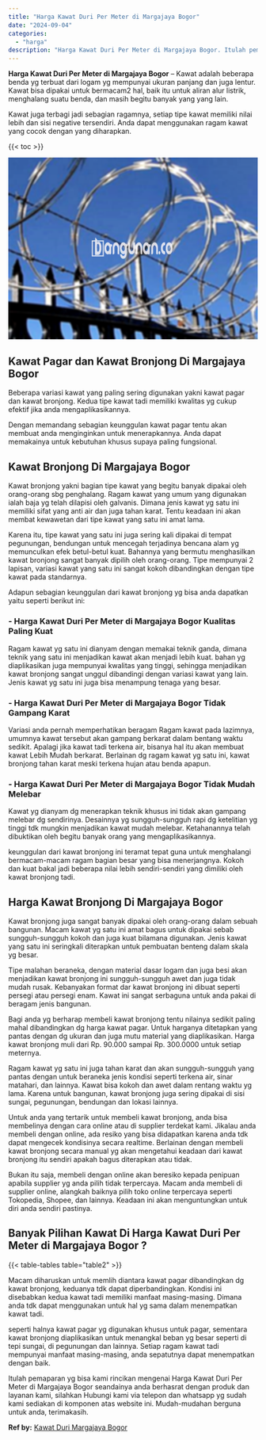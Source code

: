 ```yaml
---
title: "Harga Kawat Duri Per Meter di Margajaya Bogor"
date: "2024-09-04"
categories: 
  - "harga"
description: "Harga Kawat Duri Per Meter di Margajaya Bogor. Itulah pemaparan yg bisa kami rincikan mengenai Harga Kawat Duri Per Meter di Margajaya Bogor seandainya anda..."
---
```


**Harga Kawat Duri Per Meter di Margajaya Bogor** – Kawat adalah beberapa benda yg terbuat dari logam yg mempunyai ukuran panjang dan juga lentur. Kawat bisa dipakai untuk bermacam2 hal, baik itu untuk aliran alur listrik, menghalang suatu benda, dan masih begitu banyak yang yang lain.

Kawat juga terbagi jadi sebagian ragamnya, setiap tipe kawat memiliki nilai lebih dan sisi negative tersendiri. Anda dapat menggunakan ragam kawat yang cocok dengan yang diharapkan.

{{< toc >}}

![Harga Kawat Duri Per Meter di Margajaya Bogor](/images/jual-kawat-murah48.png)

## Kawat Pagar dan Kawat Bronjong Di Margajaya Bogor

Beberapa variasi kawat yang paling sering digunakan yakni kawat pagar dan kawat bronjong. Kedua tipe kawat tadi memiliki kwalitas yg cukup efektif jika anda mengaplikasikannya.

Dengan memandang sebagian keunggulan kawat pagar tentu akan membuat anda menginginkan untuk menerapkannya. Anda dapat memakainya untuk kebutuhan khusus supaya paling fungsional.

## Kawat Bronjong Di Margajaya Bogor

Kawat bronjong yakni bagian tipe kawat yang begitu banyak dipakai oleh orang-orang sbg penghalang. Ragam kawat yang umum yang digunakan ialah baja yg telah dilapisi oleh galvanis. Dimana jenis kawat yg satu ini memiliki sifat yang anti air dan juga tahan karat. Tentu keadaan ini akan membat kewawetan dari tipe kawat yang satu ini amat lama.

Karena itu, tipe kawat yang satu ini juga sering kali dipakai di tempat pegunungan, bendungan untuk mencegah terjadinya bencana alam yg memunculkan efek betul-betul kuat. Bahannya yang bermutu menghasilkan kawat bronjong sangat banyak dipilih oleh orang-orang. Tipe mempunyai 2 lapisan, variasi kawat yang satu ini sangat kokoh dibandingkan dengan tipe kawat pada standarnya.

Adapun sebagian keunggulan dari kawat bronjong yg bisa anda dapatkan yaitu seperti berikut ini:

### \- Harga Kawat Duri Per Meter di Margajaya Bogor Kualitas Paling Kuat

Ragam kawat yg satu ini dianyam dengan memakai teknik ganda, dimana teknik yang satu ini menjadikan kawat akan menjadi lebih kuat. bahan yg diaplikasikan juga mempunyai kwalitas yang tinggi, sehingga menjadikan kawat bronjong sangat unggul dibandingi dengan variasi kawat yang lain. Jenis kawat yg satu ini juga bisa menampung tenaga yang besar.

### \- Harga Kawat Duri Per Meter di Margajaya Bogor Tidak Gampang Karat

Variasi anda pernah memperhatikan beragam Ragam kawat pada lazimnya, umumnya kawat tersebut akan gampang berkarat dalam bentang waktu sedikit. Apalagi jika kawat tadi terkena air, bisanya hal itu akan membuat kawat Lebih Mudah berkarat. Berlainan dg ragam kawat yg satu ini, kawat bronjong tahan karat meski terkena hujan atau benda apapun.

### \- Harga Kawat Duri Per Meter di Margajaya Bogor Tidak Mudah Melebar

Kawat yg dianyam dg menerapkan teknik khusus ini tidak akan gampang melebar dg sendirinya. Desainnya yg sungguh-sungguh rapi dg ketelitian yg tinggi tdk mungkin menjadikan kawat mudah melebar. Ketahanannya telah dibuktikan oleh begitu banyak orang yang mengaplikasikannya.

keunggulan dari kawat bronjong ini teramat tepat guna untuk menghalangi bermacam-macam ragam bagian besar yang bisa menerjangnya. Kokoh dan kuat bakal jadi beberapa nilai lebih sendiri-sendiri yang dimiliki oleh kawat bronjong tadi.

## Harga Kawat Bronjong Di Margajaya Bogor

Kawat bronjong juga sangat banyak dipakai oleh orang-orang dalam sebuah bangunan. Macam kawat yg satu ini amat bagus untuk dipakai sebab sungguh-sungguh kokoh dan juga kuat bilamana digunakan. Jenis kawat yang satu ini seringkali diterapkan untuk pembuatan benteng dalam skala yg besar.

Tipe malahan beraneka, dengan material dasar logam dan juga besi akan menjadikan kawat bronjong ini sungguh-sungguh awet dan juga tidak mudah rusak. Kebanyakan format dar kawat bronjong ini dibuat seperti persegi atau persegi enam. Kawat ini sangat serbaguna untuk anda pakai di beragam jenis bangunan.

Bagi anda yg berharap membeli kawat bronjong tentu nilainya sedikit paling mahal dibandingkan dg harga kawat pagar. Untuk harganya ditetapkan yang pantas dengan dg ukuran dan juga mutu material yang diaplikasikan. Harga kawat bronjong muli dari Rp. 90.000 sampai Rp. 300.0000 untuk setiap meternya.

Ragam kawat yg satu ini juga tahan karat dan akan sungguh-sungguh yang pantas dengan untuk beraneka jenis kondisi seperti terkena air, sinar matahari, dan lainnya. Kawat bisa kokoh dan awet dalam rentang waktu yg lama. Karena untuk bangunan, kawat bronjong juga sering dipakai di sisi sungai, pegunungan, bendungan dan lokasi lainnya.

Untuk anda yang tertarik untuk membeli kawat bronjong, anda bisa membelinya dengan cara online atau di supplier terdekat kami. Jikalau anda membeli dengan online, ada resiko yang bisa didapatkan karena anda tdk dapat mengecek kondisinya secara realtime. Berlainan dengan membeli kawat bronjong secara manual yg akan mengetahui keadaan dari kawat bronjong itu sendiri apakah bagus diterapkan atau tidak.

Bukan itu saja, membeli dengan online akan beresiko kepada penipuan apabila supplier yg anda pilih tidak terpercaya. Macam anda membeli di supplier online, alangkah baiknya pilih toko online terpercaya seperti Tokopedia, Shopee, dan lainnya. Keadaan ini akan menguntungkan untuk diri anda sendiri pastinya.

## Banyak Pilihan Kawat Di Harga Kawat Duri Per Meter di Margajaya Bogor ?

{{< table-tables table="table2" >}}

Macam diharuskan untuk memlih diantara kawat pagar dibandingkan dg kawat bronjong, keduanya tdk dapat diperbandingkan. Kondisi ini disebabkan kedua kawat tadi memiliki manfaat masing-masing. Dimana anda tdk dapat menggunakan untuk hal yg sama dalam menempatkan kawat tadi.

seperti halnya kawat pagar yg digunakan khusus untuk pagar, sementara kawat bronjong diaplikasikan untuk menangkal beban yg besar seperti di tepi sungai, di pegunungan dan lainnya. Setiap ragam kawat tadi mempunyai manfaat masing-masing, anda sepatutnya dapat menempatkan dengan baik.

Itulah pemaparan yg bisa kami rincikan mengenai Harga Kawat Duri Per Meter di Margajaya Bogor seandainya anda berhasrat dengan produk dan layanan kami, silahkan Hubungi kami via telepon dan whatsapp yg sudah kami sediakan di komponen atas website ini. Mudah-mudahan berguna untuk anda, terimakasih.

**Ref by:** [Kawat Duri Margajaya Bogor](https://id.wikipedia.org/wiki/Kawat)
